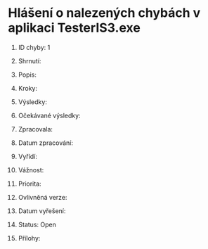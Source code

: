 # Hlášení o nalezených chybách v aplikaci TesterIS3.exe

1. ID chyby: 1

2. Shrnutí:

3. Popis:

4. Kroky:

5. Výsledky:

6. Očekávané výsledky:

7. Zpracovala:

8. Datum zpracování:

9. Vyřídí:

10. Vážnost:

11. Priorita:

12. Ovlivněná verze:

13. Datum vyřešení:

14. Status: Open

15. Přílohy:



